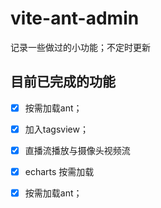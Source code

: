 # vite-ant-admin
记录一些做过的小功能；不定时更新

## 目前已完成的功能

- [x] 按需加载ant；
- [x] 加入tagsview；
- [x] 直播流播放与摄像头视频流
- [x] echarts 按需加载
- [x] 按需加载ant；
 

 
 